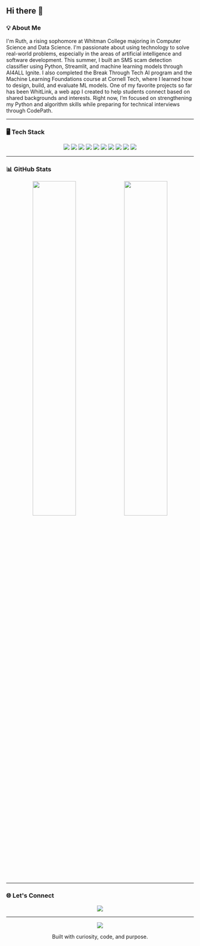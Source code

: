 ## Hi there 👋
### 💡 About Me
I'm Ruth, a rising sophomore at Whitman College majoring in Computer Science and Data Science. I'm passionate about using technology to solve real-world problems, especially in the areas of artificial intelligence and software development. This summer, I built an SMS scam detection classifier using Python, Streamlit, and machine learning models through AI4ALL Ignite. I also completed the Break Through Tech AI program and the Machine Learning Foundations course at Cornell Tech, where I learned how to design, build, and evaluate ML models. One of my favorite projects so far has been WhitLink, a web app I created to help students connect based on shared backgrounds and interests. Right now, I’m focused on strengthening my Python and algorithm skills while preparing for technical interviews through CodePath.

---

### 🖥️ Tech Stack

<p align="center">
  <img src="https://img.shields.io/badge/Python-3670A0?style=for-the-badge&logo=python&logoColor=white"/>
  <img src="https://img.shields.io/badge/JavaScript-F7DF1E?style=for-the-badge&logo=javascript&logoColor=black"/>
  <img src="https://img.shields.io/badge/Streamlit-FF4B4B?style=for-the-badge&logo=streamlit&logoColor=white"/>
  <img src="https://img.shields.io/badge/Firebase-ffca28?style=for-the-badge&logo=firebase&logoColor=black"/>
  <img src="https://img.shields.io/badge/HTML5-E34F26?style=for-the-badge&logo=html5&logoColor=white"/>
  <img src="https://img.shields.io/badge/CSS3-1572B6?style=for-the-badge&logo=css3&logoColor=white"/>
  <img src="https://img.shields.io/badge/Scikit--Learn-F7931E?style=for-the-badge&logo=scikit-learn&logoColor=white"/>
  <img src="https://img.shields.io/badge/Numpy-013243?style=for-the-badge&logo=numpy&logoColor=white"/>
  <img src="https://img.shields.io/badge/Pandas-150458?style=for-the-badge&logo=pandas&logoColor=white"/>
  <img src="https://img.shields.io/badge/GitHub-181717?style=for-the-badge&logo=github&logoColor=white"/>
</p>

---

### 📊 GitHub Stats

<p align="center">
  <img src="https://github-readme-stats.vercel.app/api?username=Ruth-Ch&show_icons=true&theme=tokyonight" width="48%"/>
  <img src="https://streak-stats.demolab.com?user=Ruth-Ch&theme=tokyonight" width="48%"/>
</p>

---

### 🌐 Let's Connect

<p align="center">
  <a href="https://www.linkedin.com/in/ruthchane/" target="_blank">
    <img src="https://img.shields.io/badge/LinkedIn-blue?style=for-the-badge&logo=linkedin&logoColor=white"/>
  </a>
</p>

---

<p align="center">
  <img src="https://visitcount.itsvg.in/api?id=Ruth-Ch&icon=5&color=6"/>
</p>

<p align="center">
  Built with curiosity, code, and purpose.
</p>

